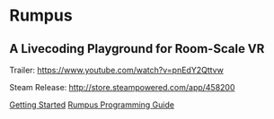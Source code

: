 # Rumpus
## A Livecoding Playground for Room-Scale VR

Trailer:
https://www.youtube.com/watch?v=pnEdY2Qttvw

Steam Release:
http://store.steampowered.com/app/458200

[Getting Started](GettingStarted.md)
[Rumpus Programming Guide](RumpusProgrammingGuide.md)

